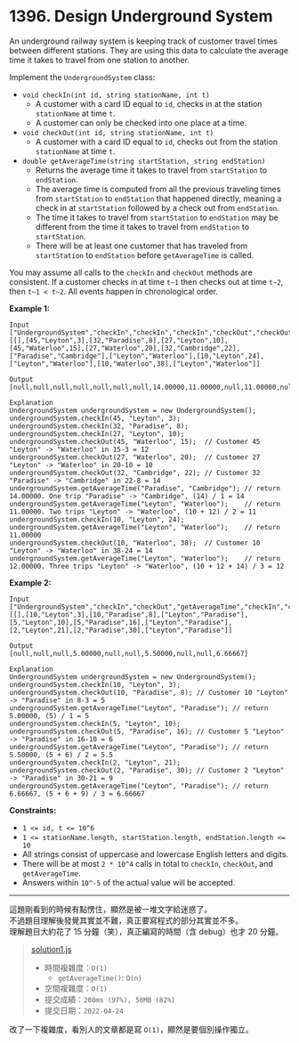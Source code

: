 # 1396. Design Underground System

An underground railway system is keeping track of customer travel times between different stations. They are using this data to calculate the average time it takes to travel from one station to another.

Implement the `UndergroundSystem` class:
* `void checkIn(int id, string stationName, int t)`
  * A customer with a card ID equal to `id`, checks in at the station `stationName` at time `t`.
  * A customer can only be checked into one place at a time.
* `void checkOut(int id, string stationName, int t)`
  * A customer with a card ID equal to `id`, checks out from the station `stationName` at time `t`.
* `double getAverageTime(string startStation, string endStation)`
  * Returns the average time it takes to travel from `startStation` to `endStation`.
  * The average time is computed from all the previous traveling times from `startStation` to `endStation` that happened directly, meaning a check in at `startStation` followed by a check out from `endStation`.
  * The time it takes to travel from `startStation` to `endStation` may be different from the time it takes to travel from `endStation` to `startStation`.
  * There will be at least one customer that has traveled from `startStation` to `endStation` before `getAverageTime` is called.

You may assume all calls to the `checkIn` and `checkOut` methods are consistent. If a customer checks in at time `t~1` then checks out at time `t~2`, then `t~1 < t~2`. All events happen in chronological order.

 

**Example 1:**
```
Input
["UndergroundSystem","checkIn","checkIn","checkIn","checkOut","checkOut","checkOut","getAverageTime","getAverageTime","checkIn","getAverageTime","checkOut","getAverageTime"]
[[],[45,"Leyton",3],[32,"Paradise",8],[27,"Leyton",10],[45,"Waterloo",15],[27,"Waterloo",20],[32,"Cambridge",22],["Paradise","Cambridge"],["Leyton","Waterloo"],[10,"Leyton",24],["Leyton","Waterloo"],[10,"Waterloo",38],["Leyton","Waterloo"]]

Output
[null,null,null,null,null,null,null,14.00000,11.00000,null,11.00000,null,12.00000]

Explanation
UndergroundSystem undergroundSystem = new UndergroundSystem();
undergroundSystem.checkIn(45, "Leyton", 3);
undergroundSystem.checkIn(32, "Paradise", 8);
undergroundSystem.checkIn(27, "Leyton", 10);
undergroundSystem.checkOut(45, "Waterloo", 15);  // Customer 45 "Leyton" -> "Waterloo" in 15-3 = 12
undergroundSystem.checkOut(27, "Waterloo", 20);  // Customer 27 "Leyton" -> "Waterloo" in 20-10 = 10
undergroundSystem.checkOut(32, "Cambridge", 22); // Customer 32 "Paradise" -> "Cambridge" in 22-8 = 14
undergroundSystem.getAverageTime("Paradise", "Cambridge"); // return 14.00000. One trip "Paradise" -> "Cambridge", (14) / 1 = 14
undergroundSystem.getAverageTime("Leyton", "Waterloo");    // return 11.00000. Two trips "Leyton" -> "Waterloo", (10 + 12) / 2 = 11
undergroundSystem.checkIn(10, "Leyton", 24);
undergroundSystem.getAverageTime("Leyton", "Waterloo");    // return 11.00000
undergroundSystem.checkOut(10, "Waterloo", 38);  // Customer 10 "Leyton" -> "Waterloo" in 38-24 = 14
undergroundSystem.getAverageTime("Leyton", "Waterloo");    // return 12.00000. Three trips "Leyton" -> "Waterloo", (10 + 12 + 14) / 3 = 12
```

**Example 2:**
```
Input
["UndergroundSystem","checkIn","checkOut","getAverageTime","checkIn","checkOut","getAverageTime","checkIn","checkOut","getAverageTime"]
[[],[10,"Leyton",3],[10,"Paradise",8],["Leyton","Paradise"],[5,"Leyton",10],[5,"Paradise",16],["Leyton","Paradise"],[2,"Leyton",21],[2,"Paradise",30],["Leyton","Paradise"]]

Output
[null,null,null,5.00000,null,null,5.50000,null,null,6.66667]

Explanation
UndergroundSystem undergroundSystem = new UndergroundSystem();
undergroundSystem.checkIn(10, "Leyton", 3);
undergroundSystem.checkOut(10, "Paradise", 8); // Customer 10 "Leyton" -> "Paradise" in 8-3 = 5
undergroundSystem.getAverageTime("Leyton", "Paradise"); // return 5.00000, (5) / 1 = 5
undergroundSystem.checkIn(5, "Leyton", 10);
undergroundSystem.checkOut(5, "Paradise", 16); // Customer 5 "Leyton" -> "Paradise" in 16-10 = 6
undergroundSystem.getAverageTime("Leyton", "Paradise"); // return 5.50000, (5 + 6) / 2 = 5.5
undergroundSystem.checkIn(2, "Leyton", 21);
undergroundSystem.checkOut(2, "Paradise", 30); // Customer 2 "Leyton" -> "Paradise" in 30-21 = 9
undergroundSystem.getAverageTime("Leyton", "Paradise"); // return 6.66667, (5 + 6 + 9) / 3 = 6.66667
```

**Constraints:**
* `1 <= id, t <= 10^6`
* `1 <= stationName.length, startStation.length, endStation.length <= 10`
* All strings consist of uppercase and lowercase English letters and digits.
* There will be at most `2 * 10^4` calls in total to `checkIn`, `checkOut`, and `getAverageTime`.
* Answers within `10^-5` of the actual value will be accepted.


****
這題剛看到的時候有點愣住，顯然是被一堆文字給迷惑了。  
不過題目理解後發覺其實並不難，真正要寫程式的部分其實並不多。  
理解題目大約花了 15 分鐘（笑），真正編寫的時間（含 debug）也才 20 分鐘。

> [solution1.js](solution1.js)
> * 時間複雜度：`O(1)` 
>   * `getAverageTime()`: `O(n)`
> * 空間複雜度：`O(1)`
> * 提交成績：`208ms (97%), 58MB (82%)`
> * 提交日期：`2022-04-24`

改了一下複雜度，看別人的文章都是寫 `O(1)`，顯然是要個別操作獨立。
